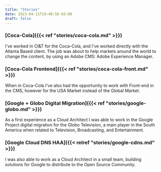 ```yaml
---
title: "Stories"
date: 2023-04-11T19:40:56-03:00
draft: false
---
```

### [Coca-Cola]({{< ref "stories/coca-cola.md" >}})

I've worked in CI&T for the Coca-Cola, and I've worked directly with the Atlanta Based client.
The job was about to help markets around the world to change the content, by using an Adobe CMS: Adobe Experience Manager. 

### [Coca-Cola Frontend]({{< ref "stories/coca-cola-front.md" >}})

When in Coca-Cola I've also had the opportunity to work with Front-end in the CMS, however for the USA Market instead of the Global Market. 

### [Google + Globo Digital Migration]({{< ref "stories/google-globo.md" >}})
As a first experience as a Cloud Architect I was able to work in the Google Project digital migration for the Globo Television, a main player in the South America when related to Television, Broadcasting, and Entertainment. 

### [Google Cloud DNS HAA]({{< relref "stories/google-cdns.md" >}})
I was also able to work as a Cloud Architect in a small team, building solutions for Google to distribute to the Open Source Community. 

